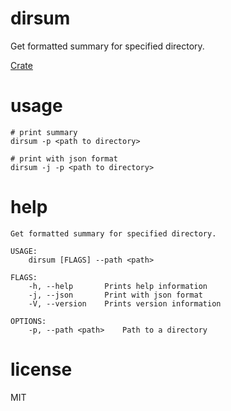 # dirsum

Get formatted summary for specified directory.

[Crate](https://crates.io/crates/dirsum)

# usage

```
# print summary
dirsum -p <path to directory>

# print with json format
dirsum -j -p <path to directory>
```


# help

```
Get formatted summary for specified directory.

USAGE:
    dirsum [FLAGS] --path <path>

FLAGS:
    -h, --help       Prints help information
    -j, --json       Print with json format
    -V, --version    Prints version information

OPTIONS:
    -p, --path <path>    Path to a directory
```


# license

MIT
